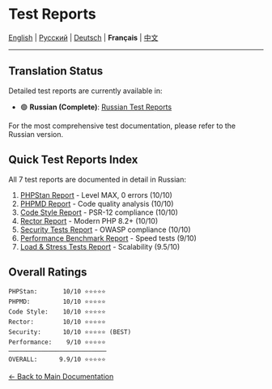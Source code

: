 # Test Reports

[English](../../en/tests/README.md) | [Русский](../../ru/tests/README.md) | [Deutsch](../../de/tests/README.md) | **Français** | [中文](../../zh/tests/README.md)

---







## Translation Status

Detailed test reports are currently available in:
- 🟢 **Russian (Complete)**: [Russian Test Reports](../../ru/tests/)

For the most comprehensive test documentation, please refer to the Russian version.

## Quick Test Reports Index

All 7 test reports are documented in detail in Russian:

1. [PHPStan Report](../../ru/tests/PHPSTAN_REPORT.md) - Level MAX, 0 errors (10/10)
2. [PHPMD Report](../../ru/tests/PHPMD_REPORT.md) - Code quality analysis (10/10)
3. [Code Style Report](../../ru/tests/CODE_STYLE_REPORT.md) - PSR-12 compliance (10/10)
4. [Rector Report](../../ru/tests/RECTOR_REPORT.md) - Modern PHP 8.2+ (10/10)
5. [Security Tests Report](../../ru/tests/SECURITY_TESTS_REPORT.md) - OWASP compliance (10/10)
6. [Performance Benchmark Report](../../ru/tests/PERFORMANCE_BENCHMARK_REPORT.md) - Speed tests (9/10)
7. [Load & Stress Tests Report](../../ru/tests/LOAD_STRESS_REPORT.md) - Scalability (9.5/10)

## Overall Ratings

```
PHPStan:       10/10 ⭐⭐⭐⭐⭐
PHPMD:         10/10 ⭐⭐⭐⭐⭐
Code Style:    10/10 ⭐⭐⭐⭐⭐
Rector:        10/10 ⭐⭐⭐⭐⭐
Security:      10/10 ⭐⭐⭐⭐⭐ (BEST)
Performance:    9/10 ⭐⭐⭐⭐⭐
───────────────────────────
OVERALL:      9.9/10 ⭐⭐⭐⭐⭐
```


[← Back to Main Documentation](../README.md)
